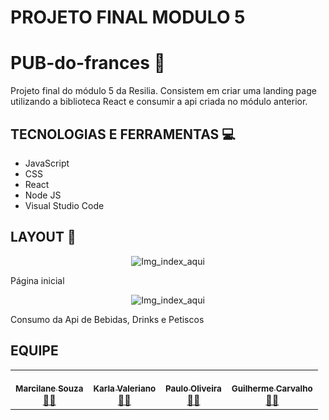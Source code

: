 #  PROJETO FINAL MODULO 5 

# PUB-do-frances 🍻
Projeto final do módulo 5 da Resilia. Consistem em criar uma landing page utilizando a biblioteca React e consumir a api criada no módulo anterior.

## TECNOLOGIAS E FERRAMENTAS 💻
* JavaScript 
* CSS
* React
* Node JS
* Visual Studio Code

## LAYOUT 🎨

<div align="center">
<img src="public/assets/images/unknown.png" alt="Img_index_aqui"/>
</div>

Página inicial

 

<div align="center">
<img src="public/assets/images/Apicardapio.png" alt="Img_index_aqui"/>
</div>

Consumo da Api de Bebidas, Drinks e Petiscos

## EQUIPE

<table>
  <tr>
    <td align="center"><a href=""<img style="border-radius: 50%;" width="100px;" alt=""/><br /><sub><b>Marcilane Souza</b></sub></a><br /><a href="https://www.linkedin.com/in/marcilane-souza-9427bb69/" title="">👩‍🎓</a></td>
    <td align="center"><a href=""<img style="border-radius: 50%;" src="public/assets/images/contatos/karla.jpg" width="100px;" alt=""/><br /><sub><b>Karla Valeriano</b></sub></a><br /><a href="https://www.linkedin.com/in/karla-valeriano-b01a351b8/" title=""> 👩‍🎓 </a></td>
    <td align="center"><a href=""<img style="border-radius: 50%;" width="100px;" alt=""/><br /><sub><b>Paulo Oliveira</b></sub></a><br /><a href="https://www.linkedin.com/in/paulooliveirv/" title="">👨‍🎓</a></td>
    <td align="center"><a href=""<img style="border-radius: 50%;"  width="100px;" alt=""/><br /><sub><b>Guilherme Carvalho</b></sub></a><br /><a href="https://www.linkedin.com/in/guilhermeecarvalho/" title="">👨‍🎓</a></td>
